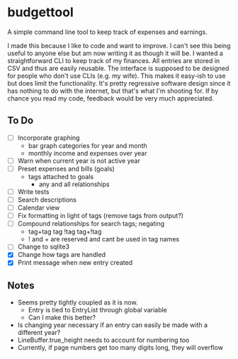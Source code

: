 # budgettool

A simple command line tool to keep track of expenses and earnings.

I made this because I like to code and want to improve. I can't see this being useful to anyone else but am now writing it as though it will be. I wanted a straightforward CLI to keep track of my finances. All entries are stored in CSV and thus are easily reusable. The interface is supposed to be designed for people who don't use CLIs (e.g. my wife). This makes it easy-ish to use but does limit the functionality. It's pretty regressive software design since it has nothing to do with the internet, but that's what I'm shooting for. If by chance you read my code, feedback would be very much appreciated.

## To Do

- [ ] Incorporate graphing
    - bar graph categories for year and month
    - monthly income and expenses over year
- [ ] Warn when current year is not active year
- [ ] Preset expenses and bills (goals)
    - tags attached to goals 
        - any and all relationships
- [ ] Write tests
- [ ] Search descriptions
- [ ] Calendar view
- [ ] Fix formatting in light of tags (remove tags from output?)
- [ ] Compound relationships for search tags; negating
    - tag+tag tag !tag tag+!tag
    - ! and + are reserved and cant be used in tag names
- [ ] Change to sqlite3
- [x] Change how tags are handled
- [x] Print message when new entry created

## Notes

- Seems pretty tightly coupled as it is now.
  - Entry is tied to EntryList through global variable
  - Can I make this better?
- Is changing year necessary if an entry can easily be made with a different year?
- LineBuffer.true_height needs to account for numbering too
- Currently, if page numbers get too many digits long, they will overflow